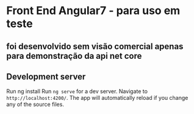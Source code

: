# Front End Angular7 - para uso em teste
## foi desenvolvido sem visão comercial apenas para demonstração da api net core 


## Development server

Run ng install
Run `ng serve` for a dev server. 
Navigate to `http://localhost:4200/`. 
The app will automatically reload 
if you change any of the source files.
